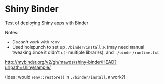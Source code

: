 # Shiny Binder

Test of deploying Shiny apps with Binder


Notes:

* Doesn't work with renv
* Used holepunch to set up `./binder/install.R` (may need manual tweaking since it didn't `c()` multiple libraries), and `./binder/runtime.txt`


http://mybinder.org/v2/gh/mawds/shiny-binder/HEAD?urlpath=shiny/sample/

(Idea: would `renv::restore()` in `./binder/install.R` work?)

